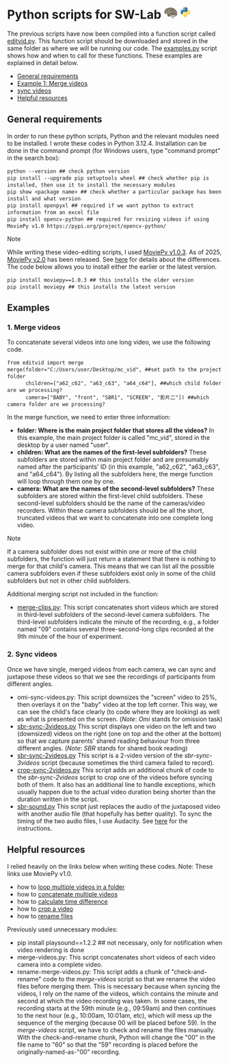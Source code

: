 # Python scripts for SW-Lab <img src="https://github.com/smy1/swlab/blob/main/script/swlogo.jpg" width=auto height="27"> <img src="https://github.com/smy1/swlab/blob/main/script/logo_python.png" width=auto height="27">
The previous scripts have now been compiled into a function script called [editvid.py](./editvid.py). This function script should be downloaded and stored in the same folder as where we will be running our code. The [examples.py](./examples.py) script shows how and when to call for these functions. These examples are explained in detail below.

- [General requirements](#general-requirements)
- [Example 1: Merge videos](#1-merge-videos)
- [sync videos](#2-sync-videos)
- [Helpful resources](#helpful-resources)

## General requirements
In order to run these python scripts, Python and the relevant modules need to be installed. I wrote these codes in Python 3.12.4.
Installation can be done in the command prompt (for Windows users, type "command prompt" in the search box):
```
python --version ## check python version
pip install --upgrade pip setuptools wheel ## check whether pip is installed, then use it to install the necessary modules
pip show <package name> ## check whether a particular package has been install and what version
pip install openpyxl ## required if we want python to extract information from an excel file
pip install opencv-python ## required for resizing videos if using MoviePy v1.0 https://pypi.org/project/opencv-python/
```
>[!NOTE]
>While writing these video-editing scripts, I used [MoviePy v1.0.3](https://zulko.github.io/moviepy/v1.0.3/). As of 2025, [MoviePy v2.0](https://zulko.github.io/moviepy/) has been released. See [here](https://zulko.github.io/moviepy/getting_started/updating_to_v2.html) for details about the differences. The code below allows you to install either the earlier or the latest version.
>```
>pip install moviepy==1.0.3 ## this installs the older version
>pip install moviepy ## this installs the latest version
>```

## Examples
### 1. Merge videos
To concatenate several videos into one long video, we use the following code.
```
from editvid import merge
merge(folder="C:/Users/user/Desktop/mc_vid", ##set path to the project folder
      children=["a62_c62", "a63_c63", "a64_c64"], ##which child folder are we processing?
      camera=["BABY", "front", "SBR1", "SCREEN", "影片二"]) ##which camera folder are we processing?
```
In the merge function, we need to enter three information:
- **folder: Where is the main project folder that stores all the videos?** In this example, the main project folder is called "mc_vid", stored in the desktop by a user named "user".
- **children: What are the names of the first-level subfolders?** These subfolders are stored within main project folder and are presumably named after the participants' ID (in this example, "a62_c62", "a63_c63", and "a64_c64"). By listing all the subfolders here, the merge function will loop through them one by one.
- **camera: What are the names of the second-level subfolders?** These subfolders are stored within the first-level child subfolders. These second-level subfolders should be the name of the cameras/video recorders. Within these camera subfolders should be all the short, truncated videos that we want to concatenate into one complete long video.
>[!NOTE]
>If a camera subfolder does not exist within one or more of the child subfolders, the function will just return a statement that there is nothing to merge for that child's camera. This means that we can list all the possible camera subfolders even if these subfolders exist only in some of the child subfolders but not in other child subfolders. 

Additional merging script not included in the function: 
   - [merge-clips.py](./merge-clips.py): This script concatenates short videos which are stored in third-level subfolders of the second-level camera subfolders. The third-level subfolders indicate the minute of the recording, e.g., a folder named "09" contains several three-second-long clips recorded at the 9th minute of the hour of experiment.

### 2. Sync videos
Once we have single, merged videos from each camera, we can sync and juxtapose these videos so that we see the recordings of participants from different angles. 
   - omi-sync-videos.py: This script downsizes the "screen" video to 25%, then overlays it on the "baby" video at the top left corner. This way, we can see the child's face clearly (to code where they are looking) as well as what is presented on the screen. (_Note_: _Omi_ stands for omission task)
   - [sbr-sync-3videos.py](./sbr-sync-3videos.py) This script displays one video on the left and two (downsized) videos on the right (one on top and the other at the bottom) so that we capture parents' shared reading behaviour from three different angles. (_Note_: _SBR_ stands for shared book reading)
   - [sbr-sync-2videos.py](./sbr-sync-2videos.py) This script is a 2-video version of the _sbr-sync-3videos_ script (because sometimes the third camera failed to record).
   - [crop-sync-2videos.py](./crop-sync-2videos.py) This script adds an additional chunk of code to the _sbr-sync-2videos_ script to crop one of the videos before syncing both of them. It also has an additional line to handle exceptions, which usually happen due to the actual video duration being shorter than the duration written in the script.
   - [sbr-sound.py](./sbr-sound.py) This script just replaces the audio of the juxtaposed video with another audio file (that hopefully has better quality). To sync the timing of the two audio files, I use Audacity. See [here](https://github.com/smy1/swlab/blob/main/script/audacity-sync-audio.pdf) for the instructions.

## Helpful resources
I relied heavily on the links below when writing these codes. Note: These links use MoviePy v1.0. 
- how to [loop multiple videos in a folder](https://stackoverflow.com/a/75788036)
- how to [concatenate multiple videos](https://www.geeksforgeeks.org/moviepy-concatenating-multiple-video-files/)
- how to [calculate time difference](https://www.geeksforgeeks.org/calculate-time-difference-in-python/)
- how to [crop a video](https://stackoverflow.com/a/74586686)
- how to [rename files](https://pynative.com/python-rename-file/)

Previously used unnecessary modules:
- pip install playsound==1.2.2 ## not necessary, only for notification when video rendering is done
- merge-videos.py: This script concatenates short videos of each video camera into a complete video.
- rename-merge-videos.py: This script adds a chunk of "check-and-rename" code to the _merge-videos_ script so that we rename the video files before merging them. This is necessary because when syncing the videos, I rely on the name of the videos, which contains the minute and second at which the video recording was taken. In some cases, the recording starts at the 59th minute (e.g., 09:59am) and then continues to the next hour (e.g., 10:00am, 10:01am, etc), which will mess up the sequence of the merging (because 00 will be placed before 59). In the _merge-videos_ script, we have to check and rename the files manually. With the check-and-rename chunk, Python will change the "00" in the file name to "60" so that the "59" recording is placed before the originally-named-as-"00" recording. 


